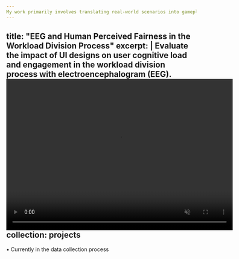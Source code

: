```yaml
---
My work primarily involves translating real-world scenarios into gameplay, where I invite participants to engage in these scenarios. I then study how different UI designs can influence their perceptions or motivations, particularly in the context of fair workload division.
---
```


title: "EEG and Human Perceived Fairness in the Workload Division Process"
excerpt: |
  Evaluate the impact of UI designs on user cognitive load and engagement in the workload division process with electroencephalogram (EEG). <br/>
  <video width="600" height="400" autoplay muted loop>
    <source src="/files/tetris-eeg_compressed.mp4" type="video/mp4">
    Your browser does not support the video tag.
  </video>
collection: projects
---

• Currently in the data collection process


